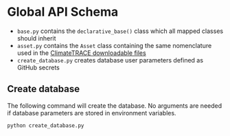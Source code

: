 # Global API Schema

- `base.py` contains the `declarative_base()` class which all mapped classes should inherit
- `asset.py` contains the `Asset` class containing the same nomenclature used in the [ClimateTRACE downloadable files](https://static.climatetrace.org/files/6363d37647726.pdf?v=ceafac084711f6e88b915949f9be26a3)
- `create_database.py` creates database user parameters defined as GitHub secrets

## Create database
The following command will create the database. No arguments are needed if database parameters are stored in environment variables.
```python
python create_database.py
```